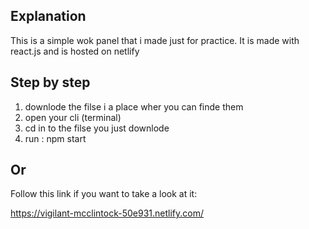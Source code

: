 

## Explanation

This is a simple wok panel that i made just for practice.
It is made with react.js and is hosted on netlify



## Step by step

1. downlode the filse i a place wher you can finde them
2. open your cli (terminal)
3. cd in to the filse you just downlode
4. run : npm start 

## Or 

Follow this link if you want to take a look at it: 

https://vigilant-mcclintock-50e931.netlify.com/
